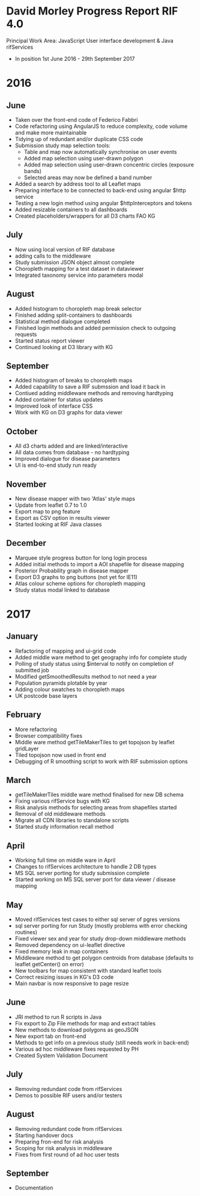 # David Morley Progress Report RIF 4.0

Principal Work Area: JavaScript User interface development & Java rifServices

- In position 1st June 2016 - 29th September 2017

# 2016
## June

- Taken over the front-end code of Federico Fabbri
- Code refactoring using AngularJS to reduce complexity, code volume and make more maintainable
- Tidying up of redundant and/or duplicate CSS code
- Submission study map selection tools:
	- Table and map now automatically synchronise on user events
	- Added map selection using user-drawn polygon
	- Added map selection using user-drawn concentric circles (exposure bands)
	- Selected areas may now be defined a band number
- Added a search by address tool to all Leaflet maps
- Preparing interface to be connected to back-end using angular $http service
- Testing a new login method using angular $httpInterceptors and tokens
- Added resizable containers to all dashboards
- Created placeholders/wrappers for all D3 charts FAO KG


## July

- Now using local version of RIF database
- adding calls to the middleware
- Study submission JSON object almost complete
- Choropleth mapping for a test dataset in dataviewer
- Integrated taxonomy service into parameters modal

## August

- Added histogram to choropleth map break selector
- Finished adding split-containers to dashboards
- Statistical method dialogue completed
- Finished login methods and added permission check to outgoing requests
- Started status report viewer
- Continued looking at D3 library with KG

## September

- Added histogram of breaks to choropleth maps
- Added capability to save a RIF submssion and load it back in
- Contiued adding middleware methods and removing hardtyping
- Added container for status updates
- Improved look of interface CSS
- Work with KG on D3 graphs for data viewer

## October

- All d3 charts added and are linked/interactive
- All data comes from database - no hardtyping
- Improved dialogue for disease parameters
- UI is end-to-end study run ready

## November

- New disease mapper with two 'Atlas' style maps
- Update from leaflet 0.7 to 1.0
- Export map to png feature
- Export as CSV option in results viewer
- Started looking at RIF Java classes

## December

- Marquee style progress button for long login process
- Added initial methods to import a AOI shapefile for disease mapping
- Posterior Probability graph in disease mapper
- Export D3 graphs to png buttons (not yet for IE11)
- Atlas colour scheme options for choropleth mapping
- Study status modal linked to database

# 2017
## January

- Refactoring of mapping and ui-grid code
- Added middle ware method to get geography info for complete study
- Polling of study status using $interval to notify on completion of submitted job
- Modified getSmoothedResults method to not need a year
- Population pyramids plotable by year
- Adding colour swatches to choropleth maps
- UK postcode base layers

## February

- More refactoring
- Browser compatibility fixes
- Middle ware method getTileMakerTiles to get topojson by leaflet gridLayer
- Tiled topojson now used in front end
- Debugging of R smoothing script to work with RIF submission options

## March

- getTileMakerTiles middle ware method finalised for new DB schema
- Fixing various rifService bugs with KG
- Risk analysis methods for selecting areas from shapefiles started
- Removal of old middleware methods
- Migrate all CDN libraries to standalone scripts
- Started study information recall method

## April

- Working full time on middle ware in April
- Changes to rifServices architecture to handle 2 DB types
- MS SQL server porting for study submission complete
- Started working on MS SQL server port for data viewer / disease mapping

## May

- Moved rifServices test cases to either sql server of pgres versions
- sql server porting for run Study (mostly problems with error checking routines)
- Fixed viewer sex and year for study drop-down middleware methods
- Removed dependency on ui-leaflet directive
- Fixed memory leak in map containers
- Middleware method to get polygon centroids from database (defaults to leaflet getCenter() on error)
- New toolbars for map consistent with standard leaflet tools
- Correct resizing issues in KG's D3 code
- Main navbar is now responsive to page resize

## June

- JRI method to run R scripts in Java
- Fix export to Zip File methods for map and extract tables
- New methods to download polygons as geoJSON
- New export tab on front-end
- Methods to get info on a previous study (still needs work in back-end)
- Various ad hoc middleware fixes requested by PH
- Created System Validation Document

## July

- Removing redundant code from rifServices
- Demos to possible RIF users and/or testers

## August

- Removing redundant code from rifServices
- Starting handover docs
- Preparing fron-end for risk analysis
- Scoping for risk analysis in middleware
- Fixes from first round of ad hoc user tests

## September

- Documentation


